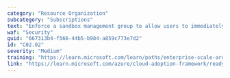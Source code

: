 ```yaml
---
category: "Resource Organization"
subcategory: "Subscriptions"
text: "Enforce a sandbox management group to allow users to immediately experiment with Azure."
waf: "Security"
guid: "667313b4-f566-44b5-b984-a859c773e7d2"
id: "C02.02"
severity: "Medium"
training: "https://learn.microsoft.com/learn/paths/enterprise-scale-architecture/"
link: "https://learn.microsoft.com/azure/cloud-adoption-framework/ready/landing-zone/design-area/resource-org-management-groups#management-group-recommendations"
---
```

